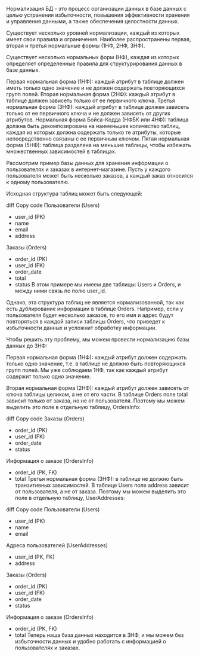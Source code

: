 Нормализация БД - это процесс организации данных в базе данных с целью устранения избыточности, повышения эффективности хранения и управления данными, а также обеспечения целостности данных.

Существует несколько уровней нормализации, каждый из которых имеет свои правила и ограничения. Наиболее распространены первая, вторая и третья нормальные формы (1НФ, 2НФ, 3НФ).

Существует несколько нормальных форм (НФ), каждая из которых определяет определенные правила для структурирования данных в базе данных.

Первая нормальная форма (1НФ): каждый атрибут в таблице должен иметь только одно значение и не должен содержать повторяющихся групп полей.
Вторая нормальная форма (2НФ): каждый атрибут в таблице должен зависеть только от ее первичного ключа.
Третья нормальная форма (3НФ): каждый атрибут в таблице должен зависеть только от ее первичного ключа и не должен зависеть от других атрибутов.
Нормальная форма Бойса-Кодда (НФБК или 4НФ): таблица должна быть декомпозирована на наименьшее количество таблиц, каждая из которых должна содержать только те атрибуты, которые непосредственно связаны с ее первичным ключом.
Пятая нормальная форма (5НФ): таблица разделена на меньшие таблицы, чтобы избежать множественных зависимостей в таблицах.

Рассмотрим пример базы данных для хранения информации о пользователях и заказах в интернет-магазине. Пусть у каждого пользователя может быть несколько заказов, а каждый заказ относится к одному пользователю.

Исходная структура таблиц может быть следующей:

diff
Copy code
Пользователи (Users)
- user_id (PK)
- name
- email
- address

Заказы (Orders)
- order_id (PK)
- user_id (FK)
- order_date
- total
- status
  В этом примере мы имеем две таблицы: Users и Orders, и между ними связь по полю user_id.

Однако, эта структура таблиц не является нормализованной, так как есть дублирование информации в таблице Orders. Например, если у пользователя будет несколько заказов, то его имя и адрес будут повторяться в каждой записи таблицы Orders, что приведет к избыточности данных и усложнит обработку информации.

Чтобы решить эту проблему, мы можем провести нормализацию базы данных до 3НФ:

Первая нормальная форма (1НФ): каждый атрибут должен содержать только одно значение, т.е. в таблице не должно быть повторяющихся групп полей.
Мы уже соблюдаем 1НФ, так как каждый атрибут содержит только одно значение.

Вторая нормальная форма (2НФ): каждый атрибут должен зависеть от ключа таблицы целиком, а не от его части.
В таблице Orders поле total зависит только от заказа, но не от пользователя. Поэтому мы можем выделить это поле в отдельную таблицу, OrdersInfo:

diff
Copy code
Заказы (Orders)
- order_id (PK)
- user_id (FK)
- order_date
- status

Информация о заказе (OrdersInfo)
- order_id (PK, FK)
- total
  Третья нормальная форма (3НФ): в таблице не должно быть транзитивных зависимостей.
  В таблице Users поле address зависит от пользователя, а не от заказа. Поэтому мы можем выделить это поле в отдельную таблицу, UserAddresses:

diff
Copy code
Пользователи (Users)
- user_id (PK)
- name
- email

Адреса пользователей (UserAddresses)
- user_id (PK, FK)
- address

Заказы (Orders)
- order_id (PK)
- user_id (FK)
- order_date
- status

Информация о заказе (OrdersInfo)
- order_id (PK, FK)
- total
  Теперь наша база данных находится в 3НФ, и мы можем без избыточности данных и удобно работать с информацией о пользователях и заказах.